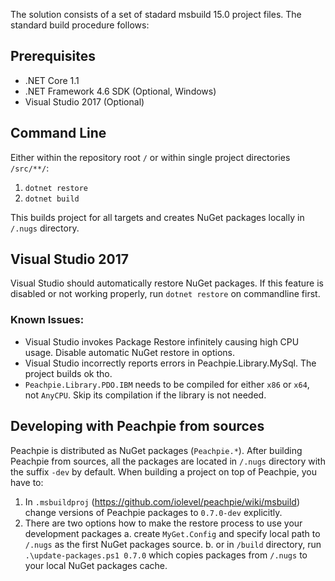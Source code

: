 The solution consists of a set of stadard msbuild 15.0 project files. The standard build procedure follows:

## Prerequisites

- .NET Core 1.1
- .NET Framework 4.6 SDK (Optional, Windows)
- Visual Studio 2017 (Optional)

## Command Line

Either within the repository root `/` or within single project directories `/src/**/`:

1. `dotnet restore`
2. `dotnet build`

This builds project for all targets and creates NuGet packages locally in `/.nugs` directory.

## Visual Studio 2017

Visual Studio should automatically restore NuGet packages. If this feature is disabled or not working properly, run `dotnet restore` on commandline first.

### Known Issues:

- Visual Studio invokes Package Restore infinitely causing high CPU usage. Disable automatic NuGet restore in options.
- Visual Studio incorrectly reports errors in Peachpie.Library.MySql. The project builds ok tho.
- `Peachpie.Library.PDO.IBM` needs to be compiled for either `x86` or `x64`, not `AnyCPU`. Skip its compilation if the library is not needed.

## Developing with Peachpie from sources

Peachpie is distributed as NuGet packages (`Peachpie.*`). After building Peachpie from sources, all the packages are located in `/.nugs` directory with the suffix `-dev` by default. When building a project on top of Peachpie, you have to:

1. In `.msbuildproj` (https://github.com/iolevel/peachpie/wiki/msbuild) change versions of Peachpie packages to `0.7.0-dev` explicitly.
2. There are two options how to make the restore process to use your development packages
   a. create `MyGet.Config` and specify local path to `/.nugs` as the first NuGet packages source.
   b. or in `/build` directory, run `.\update-packages.ps1 0.7.0` which copies packages from `/.nugs` to your local NuGet packages cache.
   
   
